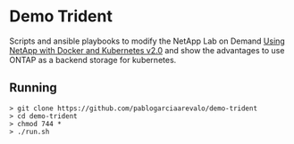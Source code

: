 # Demo Trident
Scripts and ansible playbooks to modify the NetApp Lab on Demand [Using NetApp with Docker and Kubernetes v2.0](https://labondemand.netapp.com/lab/sl10464) and show the advantages to use ONTAP as a backend storage for kubernetes.

## Running

```
> git clone https://github.com/pablogarciaarevalo/demo-trident
> cd demo-trident
> chmod 744 *
> ./run.sh
```





